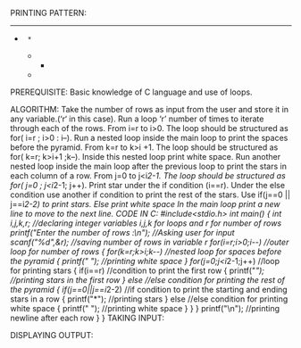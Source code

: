 PRINTING PATTERN:
*******

  *      *

    *  *

      *

PREREQUISITE:
Basic knowledge of C language and use of loops.

ALGORITHM:
Take the number of rows as input from the user and store it in any variable.(‘r‘ in this case).
Run a loop ‘r’ number of times to iterate through each of the rows. From i=r to i>0. The loop should be structured as for( i=r ; i>0 : i–).
 Run a nested loop inside the main loop to print the spaces before the pyramid. From k=r to k>i +1. The loop should be structured as for( k=r; k>i+1 ;k–).
Inside this nested loop print white space.
Run another nested loop inside the main loop after the previous loop to print the stars in each column of a row. From j=0 to j<i*2-1. The loop should be structured as for( j=0 ; j<i*2-1; j++).
Print star under the if condition (i==r).
Under the else condition  use another if condition to print the rest of the stars.
Use if(j==0 || j==i*2-2) to print stars.
Else print white space
In the main loop print a new line to move to the next line.
CODE IN C:
#include<stdio.h>
int main()
{
int i,j,k,r;    //declaring integer variables i,j,k for loops and r for number of rows
printf("Enter the number of rows :\n");     //Asking user for input
scanf("%d",&r);      //saving number of rows in variable r
for(i=r;i>0;i--)    //outer loop for number of rows
   {
      for(k=r;k>i;k--)      //nested loop for spaces before the pyramid
         {
            printf(" ");     //printing white space
         }
      for(j=0;j<i*2-1;j++)      //loop for printing stars
         {
            if(i==r)      //condition to print the first row
               {
                  printf("*");     //printing stars in the first row
               }
            else     //else condition for printing the rest of the pyramid
               {
                  if(j==0||j==i*2-2)     //if condition to print the starting and ending stars in a row
                     {
                        printf("*");      //printing stars
                     }
                  else      //else condition for printing white space
                     {
                        printf(" ");     //printing white space
                     }
                }
          }
      printf("\n");     //printing newline after each row
   }
}
TAKING INPUT:

DISPLAYING OUTPUT:


